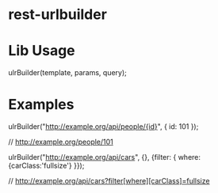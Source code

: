 # rest-urlbuilder

Lib Usage
==========

ulrBuilder(template, params, query);

Examples
==========

ulrBuilder("http://example.org/api/people/{id}", {
    id: 101
});

// http://example.org/people/101

ulrBuilder("http://example.org/api/cars", {}, {filter: { where: {carClass:'fullsize'} }});

// http://example.org/api/cars?filter[where][carClass]=fullsize


